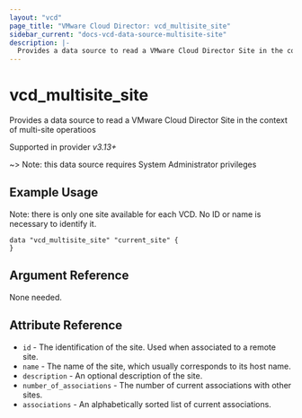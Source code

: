 ```yaml
---
layout: "vcd"
page_title: "VMware Cloud Director: vcd_multisite_site"
sidebar_current: "docs-vcd-data-source-multisite-site"
description: |-
  Provides a data source to read a VMware Cloud Director Site in the context of multi-site operations.
---
```


# vcd\_multisite\_site

Provides a data source to read a VMware Cloud Director Site in the context of multi-site operatioos

Supported in provider *v3.13+*

~> Note: this data source requires System Administrator privileges

## Example Usage

Note: there is only one site available for each VCD. No ID or name is necessary to identify it.

```hcl
data "vcd_multisite_site" "current_site" {
}
```

## Argument Reference

None needed.

## Attribute Reference

* `id` - The identification of the site. Used when associated to a remote site.
* `name` - The name of the site, which usually corresponds to its host name.
* `description` - An optional description of the site.
* `number_of_associations` - The number of current associations with other sites.
* `associations` - An alphabetically sorted list of current associations.